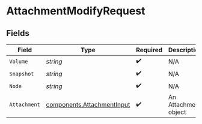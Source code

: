 # AttachmentModifyRequest


## Fields

| Field                                                                    | Type                                                                     | Required                                                                 | Description                                                              |
| ------------------------------------------------------------------------ | ------------------------------------------------------------------------ | ------------------------------------------------------------------------ | ------------------------------------------------------------------------ |
| `Volume`                                                                 | *string*                                                                 | :heavy_check_mark:                                                       | N/A                                                                      |
| `Snapshot`                                                               | *string*                                                                 | :heavy_check_mark:                                                       | N/A                                                                      |
| `Node`                                                                   | *string*                                                                 | :heavy_check_mark:                                                       | N/A                                                                      |
| `Attachment`                                                             | [components.AttachmentInput](../../models/components/attachmentinput.md) | :heavy_check_mark:                                                       | An Attachment object                                                     |